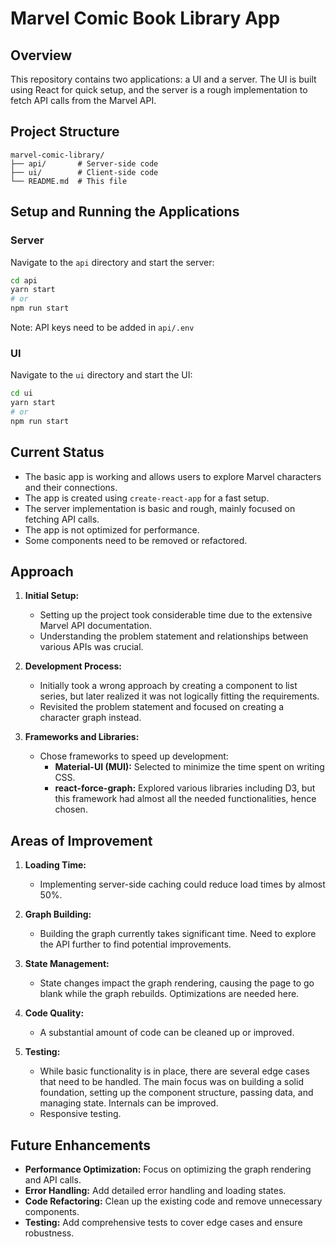 
# Marvel Comic Book Library App

## Overview

This repository contains two applications: a UI and a server. The UI is built using React for quick setup, and the server is a rough implementation to fetch API calls from the Marvel API.

## Project Structure

```
marvel-comic-library/
├── api/       # Server-side code
├── ui/        # Client-side code
└── README.md  # This file
```

## Setup and Running the Applications

### Server

Navigate to the `api` directory and start the server:

```bash
cd api
yarn start
# or
npm run start
```

Note: API keys need to be added in `api/.env`

### UI

Navigate to the `ui` directory and start the UI:

```bash
cd ui
yarn start
# or
npm run start
```

## Current Status

- The basic app is working and allows users to explore Marvel characters and their connections.
- The app is created using `create-react-app` for a fast setup.
- The server implementation is basic and rough, mainly focused on fetching API calls.
- The app is not optimized for performance.
- Some components need to be removed or refactored.

## Approach

1. **Initial Setup:**
   - Setting up the project took considerable time due to the extensive Marvel API documentation.
   - Understanding the problem statement and relationships between various APIs was crucial.

2. **Development Process:**
   - Initially took a wrong approach by creating a component to list series, but later realized it was not logically fitting the requirements.
   - Revisited the problem statement and focused on creating a character graph instead.

3. **Frameworks and Libraries:**
   - Chose frameworks to speed up development:
     - **Material-UI (MUI):** Selected to minimize the time spent on writing CSS.
     - **react-force-graph:** Explored various libraries including D3, but this framework had almost all the needed functionalities, hence chosen.

## Areas of Improvement

1. **Loading Time:**
   - Implementing server-side caching could reduce load times by almost 50%.

2. **Graph Building:**
   - Building the graph currently takes significant time. Need to explore the API further to find potential improvements.

3. **State Management:**
   - State changes impact the graph rendering, causing the page to go blank while the graph rebuilds. Optimizations are needed here.

4. **Code Quality:**
   - A substantial amount of code can be cleaned up or improved.

5. **Testing:**
   - While basic functionality is in place, there are several edge cases that need to be handled. The main focus was on building a solid foundation, setting up the component structure, passing data, and managing state. Internals can be improved.
   - Responsive testing.
  

## Future Enhancements

- **Performance Optimization:** Focus on optimizing the graph rendering and API calls.
- **Error Handling:** Add detailed error handling and loading states.
- **Code Refactoring:** Clean up the existing code and remove unnecessary components.
- **Testing:** Add comprehensive tests to cover edge cases and ensure robustness.
